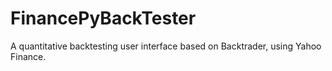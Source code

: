 # FinancePyBackTester
A quantitative backtesting user interface based on Backtrader, using Yahoo Finance.
